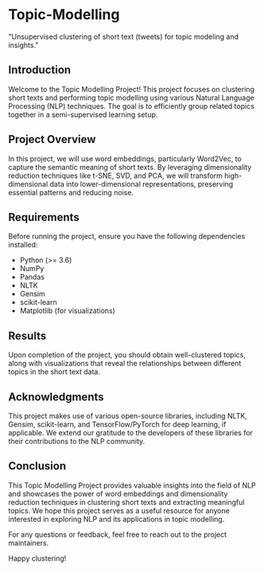# Topic-Modelling
"Unsupervised clustering of short text (tweets) for topic modeling and insights."
## Introduction

Welcome to the Topic Modelling Project! This project focuses on clustering short texts and performing topic modelling using various Natural Language Processing (NLP) techniques. The goal is to efficiently group related topics together in a semi-supervised learning setup.

## Project Overview

In this project, we will use word embeddings, particularly Word2Vec, to capture the semantic meaning of short texts. By leveraging dimensionality reduction techniques like t-SNE, SVD, and PCA, we will transform high-dimensional data into lower-dimensional representations, preserving essential patterns and reducing noise.

## Requirements

Before running the project, ensure you have the following dependencies installed:

- Python (>= 3.6)
- NumPy
- Pandas
- NLTK
- Gensim
- scikit-learn
- Matplotlib (for visualizations)



## Results

Upon completion of the project, you should obtain well-clustered topics, along with visualizations that reveal the relationships between different topics in the short text data.

## Acknowledgments

This project makes use of various open-source libraries, including NLTK, Gensim, scikit-learn, and TensorFlow/PyTorch for deep learning, if applicable. We extend our gratitude to the developers of these libraries for their contributions to the NLP community.

## Conclusion

This Topic Modelling Project provides valuable insights into the field of NLP and showcases the power of word embeddings and dimensionality reduction techniques in clustering short texts and extracting meaningful topics. We hope this project serves as a useful resource for anyone interested in exploring NLP and its applications in topic modelling.

For any questions or feedback, feel free to reach out to the project maintainers.

Happy clustering!
